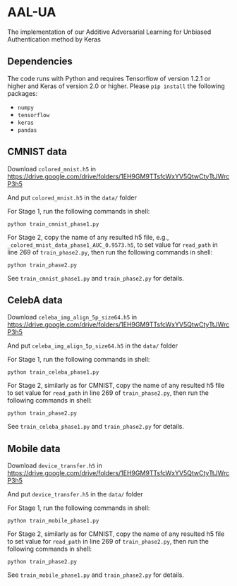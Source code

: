 # AAL-UA
The implementation of our Additive Adversarial Learning for Unbiased Authentication method by Keras

## Dependencies
The code runs with Python and requires Tensorflow of version 1.2.1 or higher and Keras of version 2.0 or higher. Please `pip install` the following packages:
- `numpy`
- `tensorflow` 
- `keras`
- `pandas`
 
## CMNIST data

Download `colored_mnist.h5` in https://drive.google.com/drive/folders/1EH9GM9TTsfcWxYV5QtwCtyTtJWrcP3h5

And put `colored_mnist.h5` in the `data/` folder

For Stage 1, run the following commands in shell:

```shell
python train_cmnist_phase1.py
```

For Stage 2, copy the name of any resulted h5 file, e.g., `_colored_mnist_data_phase1_AUC_0.9573.h5`, to set value for `read_path` in line 269 of `train_phase2.py`, then run the following commands in shell:

```shell
python train_phase2.py
```

See `train_cmnist_phase1.py` and `train_phase2.py` for details. 

## CelebA data

Download `celeba_img_align_5p_size64.h5` in https://drive.google.com/drive/folders/1EH9GM9TTsfcWxYV5QtwCtyTtJWrcP3h5

And put `celeba_img_align_5p_size64.h5` in the `data/` folder

For Stage 1, run the following commands in shell:

```shell
python train_celeba_phase1.py
```

For Stage 2, similarly as for CMNIST, copy the name of any resulted h5 file to set value for `read_path` in line 269 of `train_phase2.py`, then run the following commands in shell:

```shell
python train_phase2.py
```

See `train_celeba_phase1.py` and `train_phase2.py` for details. 

## Mobile data

Download `device_transfer.h5` in https://drive.google.com/drive/folders/1EH9GM9TTsfcWxYV5QtwCtyTtJWrcP3h5

And put `device_transfer.h5` in the `data/` folder

For Stage 1, run the following commands in shell:

```shell
python train_mobile_phase1.py
```

For Stage 2, similarly as for CMNIST, copy the name of any resulted h5 file to set value for `read_path` in line 269 of `train_phase2.py`, then run the following commands in shell:

```shell
python train_phase2.py
```

See `train_mobile_phase1.py` and `train_phase2.py` for details. 
